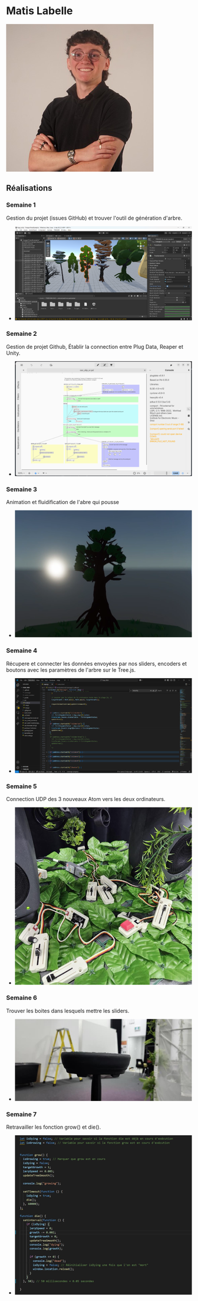 # Matis Labelle
 ![Matis Labelle](../../Assets/Images/Membres/matis_labelle/matis.png)

 ## Réalisations

 <!-- Une image par semaine de la réalisation dont tu es le plus fier avec une légende -->

### Semaine 1
Gestion du projet (issues GitHub) et trouver l'outil de génération d'arbre.
* ![S1 Outil génératif](../../Assets/Images/Membres/matis_labelle/outil_generatif.png)
  
### Semaine 2
Gestion de projet Github, Établir la connection entre Plug Data, Reaper et Unity. 
* ![S2 connection entre Plug Data, Reaper et Unity](../../Assets/Images/Membres/matis_labelle/pd-to-ur.png)

### Semaine 3
Animation et fluidification de l'abre qui pousse
* ![S3 Arbre qui pousse](../../Assets/Images/Membres/matis_labelle/arbre.png)

### Semaine 4
Récupere et connecter les données envoyées par nos sliders, encoders et boutons avec les paramètres de l'arbre sur le Tree.js.
* ![S4 Code Tree.js](../../Assets/Images/Membres/abdel_ali_djeral/semaine_4.PNG)

### Semaine 5
Connection UDP des 3 nouveaux Atom vers les deux ordinateurs.
* ![S5 UDP](../../Assets/Images/Membres/matis_labelle/udp.jpg)

### Semaine 6
Trouver les boites dans lesquels mettre les sliders.
* ![S6 Boites](../../Assets/Images/Membres/matis_labelle/boites.jpg)

### Semaine 7
Retravailler les fonction grow() et die().
* ![S7 Grow()](../../Assets/Images/Membres/matis_labelle/grow.JPG)
